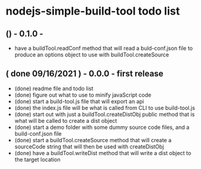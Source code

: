 # nodejs-simple-build-tool todo list

## () - 0.1.0 -
* have a buildTool.readConf method that will read a buld-conf.json file to produce an options object to use with buildTool.createSource


## ( done 09/16/2021 ) - 0.0.0 - first release
* (done) readme file and todo list
* (done) figure out what to use to minify javaScript code
* (done) start a build-tool.js file that will export an api
* (done) the index.js file will be what is called from CLI to use build-tool.js
* (done) start out with just a buildTool.createDistObj public method that is what will be called to create a dist object
* (done) start a demo folder with some dummy source code files, and a build-conf.json file
* (done) start a buildTool.createSource method that will create a sourceCode string that will then be used with createDistObj
* (done) have a buildTool.writeDist method that will write a dist object to the target location